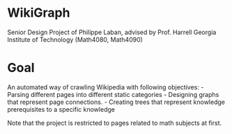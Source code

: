WikiGraph
=========

Senior Design Project of Philippe Laban, advised by Prof. Harrell
Georgia Institute of Technology (Math4080, Math4090)

Goal
=========
An automated way of crawling Wikipedia with following objectives:
	- Parsing different pages into different static categories
	- Designing graphs that represent page connections.
	- Creating trees that represent knowledge prerequisites to a specific knowledge	

Note that the project is restricted to pages related to math subjects at first.